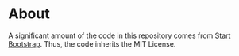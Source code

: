 # About

A significant amount of the code in this repository comes from [Start Bootstrap](https://startbootstrap.com/).
Thus, the code inherits the MIT License.
